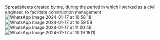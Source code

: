 Spreadsheets created by me, during the period in which I worked as a civil engineer, to facilitate construction management
![WhatsApp Image 2024-01-17 at 10 58 18](https://github.com/GiovaniF25/Construction-management-tools/assets/106926901/0a1d5a71-6b0e-44d9-92e9-647386c3cd49)
![WhatsApp Image 2024-01-17 at 10 59 58](https://github.com/GiovaniF25/Construction-management-tools/assets/106926901/61dd33e3-3831-41fe-aeee-c95d2f7706dd)
![WhatsApp Image 2024-01-17 at 11 00 48](https://github.com/GiovaniF25/Construction-management-tools/assets/106926901/cec87221-be13-45ae-b684-a0245bf07182)
![WhatsApp Image 2024-01-17 at 10 19 18(1)](https://github.com/GiovaniF25/Construction-management-tools/assets/106926901/003bc579-089a-47d8-b9e3-a1d98a90c779)
